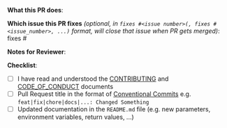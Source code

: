 <!--
Thank you for contributing to natrontech/pbs-exporter.
-->

**What this PR does**:

**Which issue this PR fixes** *(optional, in `fixes #<issue number>(, fixes #<issue_number>, ...)` format, will close that issue when PR gets merged)*: fixes #

**Notes for Reviewer**:


**Checklist**:

- [ ] I have read and understood the [CONTRIBUTING](https://github.com/natrontech/pbs-exporter/blob/main/CONTRIBUTING.md) and [CODE_OF_CONDUCT](https://github.com/natrontech/pbs-exporter/blob/main/CODE_OF_CONDUCT.md) documents
- [ ] Pull Request title in the format of [Conventional Commits](https://www.conventionalcommits.org/en/v1.0.0/) e.g. `feat|fix|chore|docs|...: Changed Something`
- [ ] Updated documentation in the  `README.md` file (e.g. new parameters, environment variables, return values, ...) 